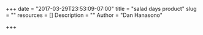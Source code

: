 +++
date = "2017-03-29T23:53:09-07:00"
title = "salad days product"
slug = ""
resources = []
Description = ""
Author = "Dan Hanasono"

+++


